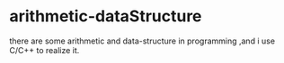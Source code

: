 # arithmetic-dataStructure
there  are some arithmetic and data-structure in programming ,and  i use  C/C++ to realize it.
